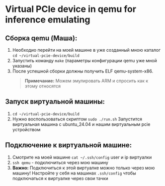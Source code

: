 # Virtual PCIe device in qemu for inference emulating

## Сборка qemu (Маша):
 1. Необходио перейти на моей машине в уже созданный мною каталог `cd ~/virtual-pcie-device/build`
 2. Запустить команду `make` (параметры конфигурации qemu уже мной указаны)
 3. После успешной сборки должны получить ELF qemu-system-x86.
    > **Примечание:** Можем эмулировать ARM и спросить как к этому относятся

## Запуск виртуальной машины:
  1. `cd ~/virtual-pcie-device/build`
  2. Нужно воспользоваться скриптом `sudo ./run.sh`
     Запустится виртуальная машина с ubuntu_24.04 и нашим виртуальным pcie устройством

## Подключение к виртуальной машине:
  1. Смотрите на моей машине `сat ~/.ssh/config` user и ip виртуалки
  2. `ssh qemu` - подключиться через мою машину
  3. **Важно:** Подключиться к этой виртуалке можно только через мою машину!
     Настройте у себя на машинах `.ssh/config` чтобы подключаться к виртуалке через свои тачки
     


     
 
